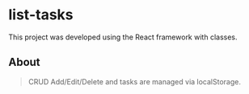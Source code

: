 # list-tasks
This project was developed using the React framework with classes.

## About
> CRUD Add/Edit/Delete and tasks are managed via localStorage.
